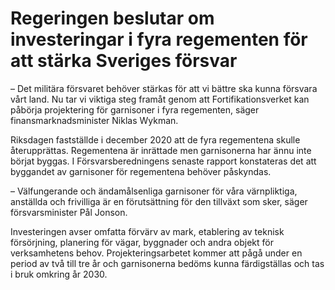 # Regeringen beslutar om investeringar i fyra regementen för att stärka Sveriges försvar

– Det militära försvaret behöver stärkas för att vi bättre ska kunna försvara vårt land. Nu tar vi viktiga steg framåt genom att Fortifikationsverket kan påbörja projektering för garnisoner i fyra regementen, säger finansmarknadsminister Niklas Wykman.

Riksdagen fastställde i december 2020 att de fyra regementena skulle återupprättas. Regementena är inrättade men garnisonerna har ännu inte börjat byggas. I Försvarsberedningens senaste rapport konstateras det att byggandet av garnisoner för regementena behöver påskyndas.

– Välfungerande och ändamålsenliga garnisoner för våra värnpliktiga, anställda och frivilliga är en förutsättning för den tillväxt som sker, säger försvarsminister Pål Jonson.

Investeringen avser omfatta förvärv av mark, etablering av teknisk försörjning, planering för vägar, byggnader och andra objekt för verksamhetens behov. Projekteringsarbetet kommer att pågå under en period av två till tre år och garnisonerna bedöms kunna färdigställas och tas i bruk omkring år 2030.
